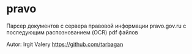 # pravo
Парсер документов с сервера правовой информации pravo.gov.ru с последующим распознованием (OCR) pdf файлов 

Autor: Irgit Valery https://github.com/tarbagan
